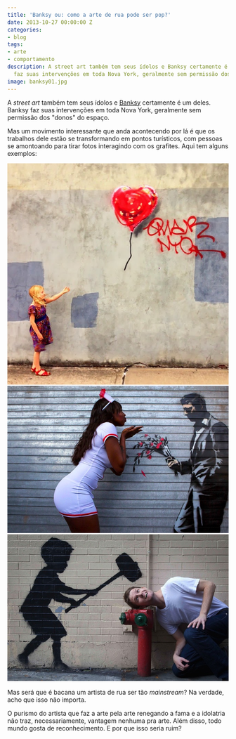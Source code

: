 ```yaml
---
title: 'Banksy ou: como a arte de rua pode ser pop?'
date: 2013-10-27 00:00:00 Z
categories:
- blog
tags:
- arte
- comportamento
description: A street art também tem seus ídolos e Banksy certamente é um deles. Banksy
  faz suas intervenções em toda Nova York, geralmente sem permissão dos donos do espaço
image: banksy01.jpg
---
```


A *street art* também tem seus ídolos e [Banksy](http://www.banksyny.com/) certamente é um deles. Banksy faz suas intervenções em toda Nova York, geralmente sem permissão dos "donos" do espaço.
     
Mas um movimento interessante que anda acontecendo por lá é que os trabalhos dele estão se transformando em pontos turísticos, com pessoas se amontoando para tirar fotos interagindo com os grafites. Aqui tem alguns exemplos:

<img src="/assets/images/banksy01.jpg">

<img src="/assets/images/banksy02.jpg">

<img src="/assets/images/banksy03.jpg">

Mas será que é bacana um artista de rua ser tão *mainstream*? Na verdade, acho que isso não importa. 

O purismo do artista que faz a arte pela arte renegando a fama e a idolatria não traz, necessariamente, vantagem nenhuma pra arte. Além disso, todo mundo gosta de reconhecimento. E por que isso seria ruim?
